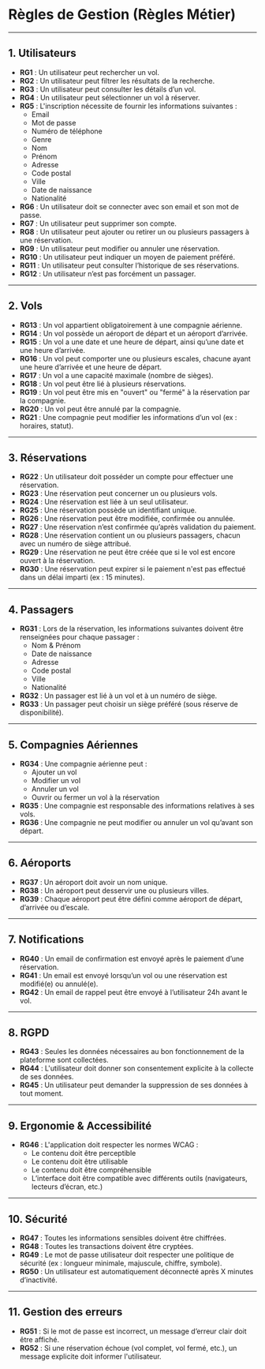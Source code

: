# Règles de Gestion (Règles Métier)

---

## 1. Utilisateurs

- **RG1** : Un utilisateur peut rechercher un vol.
- **RG2** : Un utilisateur peut filtrer les résultats de la recherche.
- **RG3** : Un utilisateur peut consulter les détails d’un vol.
- **RG4** : Un utilisateur peut sélectionner un vol à réserver.
- **RG5** : L'inscription nécessite de fournir les informations suivantes :
  - Email
  - Mot de passe
  - Numéro de téléphone
  - Genre
  - Nom
  - Prénom
  - Adresse
  - Code postal
  - Ville
  - Date de naissance
  - Nationalité
- **RG6** : Un utilisateur doit se connecter avec son email et son mot de passe.
- **RG7** : Un utilisateur peut supprimer son compte.
- **RG8** : Un utilisateur peut ajouter ou retirer un ou plusieurs passagers à une réservation.
- **RG9** : Un utilisateur peut modifier ou annuler une réservation.
- **RG10** : Un utilisateur peut indiquer un moyen de paiement préféré.
- **RG11** : Un utilisateur peut consulter l’historique de ses réservations.
- **RG12** : Un utilisateur n’est pas forcément un passager.

---

## 2. Vols

- **RG13** : Un vol appartient obligatoirement à une compagnie aérienne.
- **RG14** : Un vol possède un aéroport de départ et un aéroport d’arrivée.
- **RG15** : Un vol a une date et une heure de départ, ainsi qu’une date et une heure d’arrivée.
- **RG16** : Un vol peut comporter une ou plusieurs escales, chacune ayant une heure d’arrivée et une heure de départ.
- **RG17** : Un vol a une capacité maximale (nombre de sièges).
- **RG18** : Un vol peut être lié à plusieurs réservations.
- **RG19** : Un vol peut être mis en "ouvert" ou "fermé" à la réservation par la compagnie.
- **RG20** : Un vol peut être annulé par la compagnie.
- **RG21** : Une compagnie peut modifier les informations d’un vol (ex : horaires, statut).

---

## 3. Réservations

- **RG22** : Un utilisateur doit posséder un compte pour effectuer une réservation.
- **RG23** : Une réservation peut concerner un ou plusieurs vols.
- **RG24** : Une réservation est liée à un seul utilisateur.
- **RG25** : Une réservation possède un identifiant unique.
- **RG26** : Une réservation peut être modifiée, confirmée ou annulée.
- **RG27** : Une réservation n’est confirmée qu’après validation du paiement.
- **RG28** : Une réservation contient un ou plusieurs passagers, chacun avec un numéro de siège attribué.
- **RG29** : Une réservation ne peut être créée que si le vol est encore ouvert à la réservation.
- **RG30** : Une réservation peut expirer si le paiement n'est pas effectué dans un délai imparti (ex : 15 minutes).

---

## 4. Passagers

- **RG31** : Lors de la réservation, les informations suivantes doivent être renseignées pour chaque passager :
  - Nom & Prénom
  - Date de naissance
  - Adresse
  - Code postal
  - Ville
  - Nationalité
- **RG32** : Un passager est lié à un vol et à un numéro de siège.
- **RG33** : Un passager peut choisir un siège préféré (sous réserve de disponibilité).

---

## 5. Compagnies Aériennes

- **RG34** : Une compagnie aérienne peut :
  - Ajouter un vol
  - Modifier un vol
  - Annuler un vol
  - Ouvrir ou fermer un vol à la réservation
- **RG35** : Une compagnie est responsable des informations relatives à ses vols.
- **RG36** : Une compagnie ne peut modifier ou annuler un vol qu’avant son départ.

---

## 6. Aéroports

- **RG37** : Un aéroport doit avoir un nom unique.
- **RG38** : Un aéroport peut desservir une ou plusieurs villes.
- **RG39** : Chaque aéroport peut être défini comme aéroport de départ, d’arrivée ou d’escale.

---

## 7. Notifications

- **RG40** : Un email de confirmation est envoyé après le paiement d’une réservation.
- **RG41** : Un email est envoyé lorsqu’un vol ou une réservation est modifié(e) ou annulé(e).
- **RG42** : Un email de rappel peut être envoyé à l’utilisateur 24h avant le vol.

---

## 8. RGPD

- **RG43** : Seules les données nécessaires au bon fonctionnement de la plateforme sont collectées.
- **RG44** : L'utilisateur doit donner son consentement explicite à la collecte de ses données.
- **RG45** : Un utilisateur peut demander la suppression de ses données à tout moment.

---

## 9. Ergonomie & Accessibilité

- **RG46** : L'application doit respecter les normes WCAG :
  - Le contenu doit être perceptible
  - Le contenu doit être utilisable
  - Le contenu doit être compréhensible
  - L’interface doit être compatible avec différents outils (navigateurs, lecteurs d’écran, etc.)

---

## 10. Sécurité

- **RG47** : Toutes les informations sensibles doivent être chiffrées.
- **RG48** : Toutes les transactions doivent être cryptées.
- **RG49** : Le mot de passe utilisateur doit respecter une politique de sécurité (ex : longueur minimale, majuscule, chiffre, symbole).
- **RG50** : Un utilisateur est automatiquement déconnecté après X minutes d’inactivité.

---

## 11. Gestion des erreurs

- **RG51** : Si le mot de passe est incorrect, un message d’erreur clair doit être affiché.
- **RG52** : Si une réservation échoue (vol complet, vol fermé, etc.), un message explicite doit informer l'utilisateur.